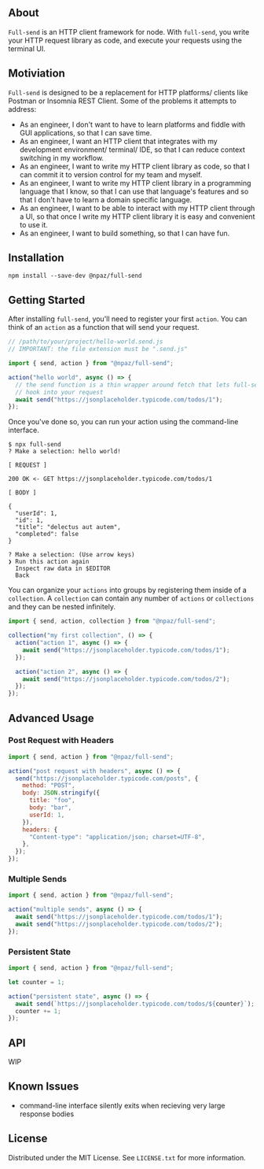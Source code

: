 ## About

`Full-send` is an HTTP client framework for node. With `full-send`, you write your HTTP request library as code, and execute your requests using the terminal UI.

## Motiviation

`Full-send` is designed to be a replacement for HTTP platforms/ clients like Postman or Insomnia REST Client. Some of the problems it attempts to address:

- As an engineer, I don't want to have to learn platforms and fiddle with GUI applications, so that I can save time.
- As an engineer, I want an HTTP client that integrates with my development environment/ terminal/ IDE, so that I can reduce context switching in my workflow.
- As an engineer, I want to write my HTTP client library as code, so that I can commit it to version control for my team and myself.
- As an engineer, I want to write my HTTP client library in a programming language that I know, so that I can use that language's features and so that I don't have to learn a domain specific language.
- As an engineer, I want to be able to interact with my HTTP client through a UI, so that once I write my HTTP client library it is easy and convenient to use it.
- As an engineer, I want to build something, so that I can have fun.

## Installation

```
npm install --save-dev @npaz/full-send
```

## Getting Started

After installing `full-send`, you'll need to register your first `action`. You
can think of an `action` as a function that will send your request.

```javascript
// /path/to/your/project/hello-world.send.js
// IMPORTANT: the file extension must be ".send.js"

import { send, action } from "@npaz/full-send";

action("hello world", async () => {
  // the send function is a thin wrapper around fetch that lets full-send
  // hook into your request
  await send("https://jsonplaceholder.typicode.com/todos/1");
});
```

Once you've done so, you can run your action using the command-line interface.

```
$ npx full-send
? Make a selection: hello world!

[ REQUEST ]

200 OK <- GET https://jsonplaceholder.typicode.com/todos/1

[ BODY ]

{
  "userId": 1,
  "id": 1,
  "title": "delectus aut autem",
  "completed": false
}

? Make a selection: (Use arrow keys)
❯ Run this action again
  Inspect raw data in $EDITOR
  Back
```

You can organize your `actions` into groups by registering them inside of a
`collection`. A `collection` can contain any number of `actions` or
`collections` and they can be nested infinitely.

```javascript
import { send, action, collection } from "@npaz/full-send";

collection("my first collection", () => {
  action("action 1", async () => {
    await send("https://jsonplaceholder.typicode.com/todos/1");
  });

  action("action 2", async () => {
    await send("https://jsonplaceholder.typicode.com/todos/2");
  });
});
```

## Advanced Usage

### Post Request with Headers

```javascript
import { send, action } from "@npaz/full-send";

action("post request with headers", async () => {
  send("https://jsonplaceholder.typicode.com/posts", {
    method: "POST",
    body: JSON.stringify({
      title: "foo",
      body: "bar",
      userId: 1,
    }),
    headers: {
      "Content-type": "application/json; charset=UTF-8",
    },
  });
});
```

### Multiple Sends

```javascript
import { send, action } from "@npaz/full-send";

action("multiple sends", async () => {
  await send("https://jsonplaceholder.typicode.com/todos/1");
  await send("https://jsonplaceholder.typicode.com/todos/2");
});
```

### Persistent State

```javascript
import { send, action } from "@npaz/full-send";

let counter = 1;

action("persistent state", async () => {
  await send(`https://jsonplaceholder.typicode.com/todos/${counter}`);
  counter += 1;
});
```

## API

WIP

## Known Issues

- command-line interface silently exits when recieving very large response bodies

## License

Distributed under the MIT License. See `LICENSE.txt` for more information.
